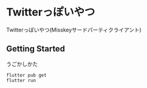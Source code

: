 # Twitterっぽいやつ

Twitterっぽいやつ(Misskeyサードパーティクライアント)

## Getting Started

うごかしかた

```
flutter pub get
flutter run
```
